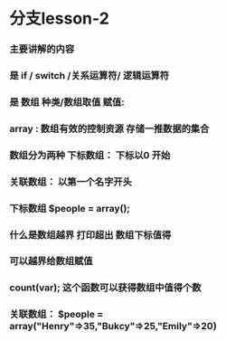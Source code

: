 #  分支lesson-2

### 主要讲解的内容

### 是 if / switch /关系运算符/ 逻辑运算符

### 是 数组 种类/数组取值 赋值:
###    array : 数组有效的控制资源 存储一推数据的集合
###       数组分为两种 下标数组： 下标以0 开始
###                   关联数组： 以第一个名字开头
###       下标数组 $people  = array();
###       什么是数组越界 打印超出 数组下标值得

###       可以越界给数组赋值
###       count(var); 这个函数可以获得数组中值得个数 
###       关联数组： $people = array("Henry"=>35,"Bukcy"=>25,"Emily"=>20)

